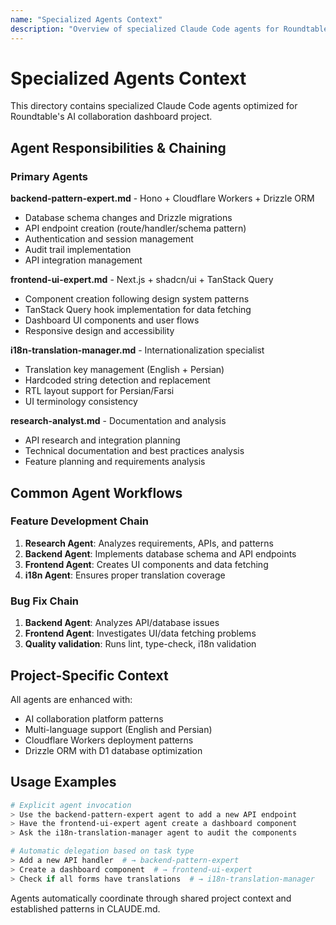 ```yaml
---
name: "Specialized Agents Context"
description: "Overview of specialized Claude Code agents for Roundtable's dashboard project"
---
```


# Specialized Agents Context

This directory contains specialized Claude Code agents optimized for Roundtable's AI collaboration dashboard project.

## Agent Responsibilities & Chaining

### Primary Agents

**backend-pattern-expert.md** - Hono + Cloudflare Workers + Drizzle ORM
- Database schema changes and Drizzle migrations
- API endpoint creation (route/handler/schema pattern)
- Authentication and session management
- Audit trail implementation
- API integration management

**frontend-ui-expert.md** - Next.js + shadcn/ui + TanStack Query
- Component creation following design system patterns
- TanStack Query hook implementation for data fetching
- Dashboard UI components and user flows
- Responsive design and accessibility

**i18n-translation-manager.md** - Internationalization specialist
- Translation key management (English + Persian)
- Hardcoded string detection and replacement
- RTL layout support for Persian/Farsi
- UI terminology consistency

**research-analyst.md** - Documentation and analysis
- API research and integration planning
- Technical documentation and best practices analysis
- Feature planning and requirements analysis

## Common Agent Workflows

### Feature Development Chain
1. **Research Agent**: Analyzes requirements, APIs, and patterns
2. **Backend Agent**: Implements database schema and API endpoints
3. **Frontend Agent**: Creates UI components and data fetching
4. **i18n Agent**: Ensures proper translation coverage

### Bug Fix Chain
1. **Backend Agent**: Analyzes API/database issues
2. **Frontend Agent**: Investigates UI/data fetching problems
3. **Quality validation**: Runs lint, type-check, i18n validation

## Project-Specific Context

All agents are enhanced with:
- AI collaboration platform patterns
- Multi-language support (English and Persian)
- Cloudflare Workers deployment patterns
- Drizzle ORM with D1 database optimization

## Usage Examples

```bash
# Explicit agent invocation
> Use the backend-pattern-expert agent to add a new API endpoint
> Have the frontend-ui-expert agent create a dashboard component
> Ask the i18n-translation-manager agent to audit the components

# Automatic delegation based on task type
> Add a new API handler  # → backend-pattern-expert
> Create a dashboard component  # → frontend-ui-expert
> Check if all forms have translations  # → i18n-translation-manager
```

Agents automatically coordinate through shared project context and established patterns in CLAUDE.md.
